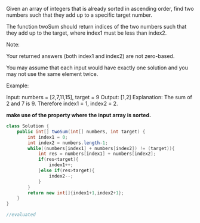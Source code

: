 Given an array of integers that is already sorted in ascending order, find two numbers such that they add up to a specific target number.

The function twoSum should return indices of the two numbers such that they add up to the target, where index1 must be less than index2.

Note:

Your returned answers (both index1 and index2) are not zero-based.

You may assume that each input would have exactly one solution and you may not use the same element twice.

Example:

Input: numbers = [2,7,11,15], target = 9
Output: [1,2]
Explanation: The sum of 2 and 7 is 9. Therefore index1 = 1, index2 = 2.


**make use of the property where the input array is sorted.**


```java
class Solution {
    public int[] twoSum(int[] numbers, int target) {
        int index1 = 0;
        int index2 = numbers.length-1;
        while((numbers[index1] + numbers[index2]) != (target)){
            int res = numbers[index1] + numbers[index2];
            if(res<target){
                index1++;
            }else if(res>target){
                index2--;
            }          
        }
        return new int[]{index1+1,index2+1};
    }
}

//evaluated

```
